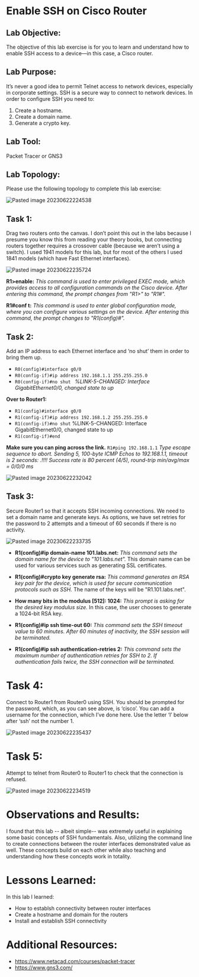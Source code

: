 # Enable SSH on Cisco Router

## Lab Objective: 
The objective of this lab exercise is for you to learn and understand how to enable SSH access to a device—in this case, a Cisco router. 

## Lab Purpose:
It’s never a good idea to permit Telnet access to network devices, especially in corporate settings. SSH is a secure way to connect to network devices. 
In order to configure SSH you need to: 

1. Create a hostname. 
2. Create a domain name. 
3. Generate a crypto key. 

## Lab Tool:
Packet Tracer or GNS3

## Lab Topology:
Please use the following topology to complete this lab exercise:


![Pasted image 20230622224538](https://github.com/cosbey/routing-and-switching/assets/32424700/7f02c647-cdba-4c39-a186-8e9916b38ad6)


## Task 1:
Drag two routers onto the canvas. I don’t point this out in the labs because I presume you know this from reading your theory books, but connecting routers together requires a crossover cable (because we aren’t using a switch). I used 1941 models for this lab, but for most of the others I used 1841 models (which have Fast Ethernet interfaces).

![Pasted image 20230622235724](https://github.com/cosbey/routing-and-switching/assets/32424700/dc0bceb4-b5d8-4b4a-ba13-80304e82b6bc)


**R1>enable:** *This command is used to enter privileged EXEC mode, which provides access to all configuration commands on the Cisco device. After entering this command, the prompt changes from "R1>" to "R1#".*
    
**R1#conf t:** *This command is used to enter global configuration mode, where you can configure various settings on the device. After entering this command, the prompt changes to "R1(config)#".*

## Task 2: 
Add an IP address to each Ethernet interface and ‘no shut’ them in order to bring them up. 
- `R0(config)#interface g0/0` 
- `R0(config-if)#ip address 192.168.1.1 255.255.255.0`
- `R0(config-if)#no shut `
*%LINK-5-CHANGED: Interface GigabitEthernet0/0, changed state to up*

**Over to Router1:** 
- `R1(config)#interface g0/0` 
- `R1(config-if)#ip address 192.168.1.2 255.255.255.0` 
- `R1(config-if)#no shut` 
%LINK-5-CHANGED: Interface GigabitEthernet0/0, changed state to up 
- `R1(config-if)#end`

**Make sure you can ping across the link.** 
`R1#ping 192.168.1.1` 
*Type escape sequence to abort. Sending 5, 100-byte ICMP Echos to 192.168.1.1, timeout is 2 seconds: .!!!! Success rate is 80 percent (4/5), round-trip min/avg/max = 0/0/0 ms*


 
![Pasted image 20230622232042](https://github.com/cosbey/routing-and-switching/assets/32424700/7c202c24-3615-4ab4-bb0d-e63a765d11c8)


## Task 3: 
Secure Router1 so that it accepts SSH incoming connections. We need to set a domain name and generate keys. As options, we have set retries for the password to 2 attempts and a timeout of 60 seconds if there is no activity.

![Pasted image 20230622233735](https://github.com/cosbey/routing-and-switching/assets/32424700/19d386be-ee7b-41bb-aeda-3bbce5d9e085)


- **R1(config)#ip domain-name 101.labs.net:** *This command sets the domain name for the device to "101.labs.net".* This domain name can be used for various services such as generating SSL certificates.
    
- **R1(config)#crypto key generate rsa:** *This command generates an RSA key pair for the device, which is used for secure communication protocols such as SSH.* The name of the keys will be "R1.101.labs.net".
    
- **How many bits in the modulus [512]: 1024:** *This prompt is asking for the desired key modulus size.* In this case, the user chooses to generate a 1024-bit RSA key.
    
- **R1(config)#ip ssh time-out 60:** *This command sets the SSH timeout value to 60 minutes. After 60 minutes of inactivity, the SSH session will be terminated.*
    
- **R1(config)#ip ssh authentication-retries 2:** *This command sets the maximum number of authentication retries for SSH to 2. If authentication fails twice, the SSH connection will be terminated.*

# Task 4:
Connect to Router1 from Router0 using SSH. You should be prompted for the password, which, as you can see above, is ‘cisco’. You can add a username for the connection, which I’ve done here. Use the letter ‘l’ below after ‘ssh’ not the number 1.


![Pasted image 20230622235437](https://github.com/cosbey/routing-and-switching/assets/32424700/12f6e44e-2b39-4c45-8db0-cb90d96a0063)



# Task 5: 
Attempt to telnet from Router0 to Router1 to check that the connection is refused.

![Pasted image 20230622234519](https://github.com/cosbey/routing-and-switching/assets/32424700/2bdb89df-d1f6-46f2-8047-94a7e995dfa7)

# Observations and Results:
I found that this lab -- albeit simple-- was extremely useful in explaining some basic concepts of SSH fundamentals. Also, utilizing the command line to create connections between the router interfaces demonstrated value as well. These concepts build on each other while also teaching and understanding how these concepts work in totality.

# Lessons Learned:
In this lab I learned:
- How to establsh connectivity between router interfaces
- Create a hostname and domain for the routers
- Install and establish SSH connectivity

# Additional Resources: 
- https://www.netacad.com/courses/packet-tracer
- https://www.gns3.com/





